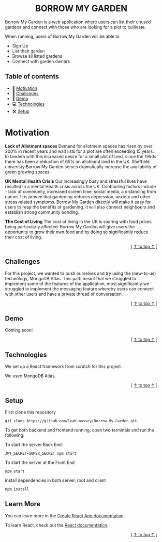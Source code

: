 <h1 align="center" display: block; font-size: 30px; font-weight: bold;">
  <strong>BORROW MY GARDEN</strong>
 
</h1>


Borrow My Garden is a web application where users can list their unused gardens and connect with those who are looking for a plot to cultivate.

When running, users of Borrow My Garden will be able to

- Sign Up
- List their garden
- Browse all listed gardens
- Connect with garden owners


## Table of contents

-  🌸 [Motivation](#motivation)
-  🤯 [Challenges](#challenges)
-  📸 [Demo](#demo) 
-  💻 [Technologies](#technologies) 
-  🛠️ [Setup](#setup)

<a name="motivation"></a>
# Motivation

**Lack of Allotment spaces**
Demand for allotment spaces has risen by over 200% in recent years and wait lists for a plot are often exceeding 15 years.
In tandem with this increased desire for a small plot of land, since the 1950s there has been a reduction of 65% on allotment land in the UK. Sheffield univeristy
Borrow My Garden serves dramatically increase the availability of green growing spaces.

**UK Mental Health Crisis**
Our increasingly busy and stressful lives have resulted in a mental Health crisis across the UK. Contibuting factors include - lack of community, increased screen time, social media, a distancing from nature. It is proven that gardening reduces depression, anxiety and other stress related symptoms.
Borrow My Garden directly will make it easy for users to reap the benefits of gardening. It will also connect neighbours and establish strong community bonding.

**The Cost of Living**
The cost of living in the UK is soaring with food prices being particularly affected.
Borrow My Garden will give users the opportunity to grow their own food and by doing so significantly reduce their cost of living.

<div align="right">[ <a href="#table-of-contents">↑ to top ↑</a> ]</div>

<a name="motivation"></a>
## Challenges
For this project, we wanted to push ourselves and try using the (new-to-us) technology, MongoDB Atlas. This path meant that we struggled to implement some of the features of the application, most significantly we struggled to implement the messaging feature whereby users can connect with other users and have a private thread of conversation. 

<div align="right">[ <a href="#table-of-contents">↑ to top ↑</a> ]</div>

<a name="demo"></a>
## Demo

Coming soon! 

<div align="right">[ <a href="#table-of-contents">↑ to top ↑</a> ]</div>

<a name="technologies"></a>
## Technologies

<p>We set up a React framework from scratch for this project. </p>
<p>We used MongoDB Atlas.</p>

<div align="right">[ <a href="#table-of-contents">↑ to top ↑</a> ]</div>

<a name="setup"></a>
## Setup

First clone this repository

`git clone https://github.com/leah-massey/Borrow-My-Garden.git`

To get both backend and frontend running, open two terminals and run the following:  

To start the server Back End: 

```
JWT_SECRET=SUPER_SECRET npm start
```

To start the server at the Front End

``` 
npm start
```

install dependencies in both server, root and client
```
npm install 
```

## Learn More

You can learn more in the [Create React App documentation](https://facebook.github.io/create-react-app/docs/getting-started).

To learn React, check out the [React documentation](https://reactjs.org/).

<div align="right">[ <a href="#table-of-contents">↑ to top ↑</a> ]</div>

